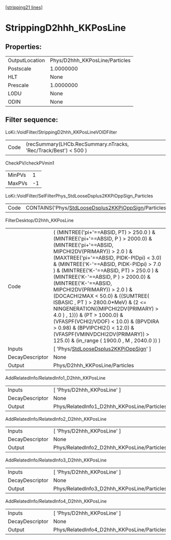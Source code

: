 [[stripping21 lines]](./stripping21-index)

# StrippingD2hhh_KKPosLine

## Properties:

|                |                                |
|----------------|--------------------------------|
| OutputLocation | Phys/D2hhh_KKPosLine/Particles |
| Postscale      | 1.0000000                      |
| HLT            | None                           |
| Prescale       | 1.0000000                      |
| L0DU           | None                           |
| ODIN           | None                           |

## Filter sequence:

LoKi::VoidFilter/StrippingD2hhh_KKPosLineVOIDFilter

|      |                                                                 |
|------|-----------------------------------------------------------------|
| Code | (recSummary(LHCb.RecSummary.nTracks, 'Rec/Track/Best') \< 500 ) |

CheckPV/checkPVmin1

|        |     |
|--------|-----|
| MinPVs | 1   |
| MaxPVs | -1  |

LoKi::VoidFilter/SelFilterPhys_StdLooseDsplus2KKPiOppSign_Particles

|      |                                                                                                                      |
|------|----------------------------------------------------------------------------------------------------------------------|
| Code | CONTAINS('Phys/[StdLooseDsplus2KKPiOppSign](./stripping21-commonparticles-stdloosedsplus2kkpioppsign)/Particles')\>0 |

FilterDesktop/D2hhh_KKPosLine

|                 |                                                                                                                                                                                                                                                                                                                                                                                                                                                                                                                                                                                                                                                                                 |
|-----------------|---------------------------------------------------------------------------------------------------------------------------------------------------------------------------------------------------------------------------------------------------------------------------------------------------------------------------------------------------------------------------------------------------------------------------------------------------------------------------------------------------------------------------------------------------------------------------------------------------------------------------------------------------------------------------------|
| Code            | ( (MINTREE('pi+'==ABSID, PT) \> 250.0 ) & (MINTREE('pi+'==ABSID, P ) \> 2000.0) & (MINTREE('pi+'==ABSID, MIPCHI2DV(PRIMARY)) \> 2.0 ) & (MAXTREE('pi+'==ABSID, PIDK-PIDpi) \< 3.0) & (MINTREE('K-'==ABSID, PIDK-PIDpi) \> 7.0 ) & (MINTREE('K-'==ABSID, PT) \> 250.0 ) & (MINTREE('K-'==ABSID, P ) \> 2000.0) & (MINTREE('K-'==ABSID, MIPCHI2DV(PRIMARY)) \> 2.0 ) & (DOCACHI2MAX \< 50.0) & ((SUMTREE( ISBASIC , PT ) \> 2800.0\*MeV) & (2 \<= NINGENERATION((MIPCHI2DV(PRIMARY) \> 4.0 ) , 1))) & (PT \> 1000.0) & (VFASPF(VCHI2/VDOF) \< 10.0) & (BPVDIRA \> 0.98) & (BPVIPCHI2() \< 12.0) & (VFASPF(VMINVDCHI2DV(PRIMARY)) \> 125.0) & (in_range ( 1900.0 , M , 2040.0 )) ) |
| Inputs          | [ 'Phys/[StdLooseDsplus2KKPiOppSign](./stripping21-commonparticles-stdloosedsplus2kkpioppsign)' ]                                                                                                                                                                                                                                                                                                                                                                                                                                                                                                                                                                             |
| DecayDescriptor | None                                                                                                                                                                                                                                                                                                                                                                                                                                                                                                                                                                                                                                                                            |
| Output          | Phys/D2hhh_KKPosLine/Particles                                                                                                                                                                                                                                                                                                                                                                                                                                                                                                                                                                                                                                                  |

AddRelatedInfo/RelatedInfo1_D2hhh_KKPosLine

|                 |                                             |
|-----------------|---------------------------------------------|
| Inputs          | [ 'Phys/D2hhh_KKPosLine' ]                |
| DecayDescriptor | None                                        |
| Output          | Phys/RelatedInfo1_D2hhh_KKPosLine/Particles |

AddRelatedInfo/RelatedInfo2_D2hhh_KKPosLine

|                 |                                             |
|-----------------|---------------------------------------------|
| Inputs          | [ 'Phys/D2hhh_KKPosLine' ]                |
| DecayDescriptor | None                                        |
| Output          | Phys/RelatedInfo2_D2hhh_KKPosLine/Particles |

AddRelatedInfo/RelatedInfo3_D2hhh_KKPosLine

|                 |                                             |
|-----------------|---------------------------------------------|
| Inputs          | [ 'Phys/D2hhh_KKPosLine' ]                |
| DecayDescriptor | None                                        |
| Output          | Phys/RelatedInfo3_D2hhh_KKPosLine/Particles |

AddRelatedInfo/RelatedInfo4_D2hhh_KKPosLine

|                 |                                             |
|-----------------|---------------------------------------------|
| Inputs          | [ 'Phys/D2hhh_KKPosLine' ]                |
| DecayDescriptor | None                                        |
| Output          | Phys/RelatedInfo4_D2hhh_KKPosLine/Particles |
